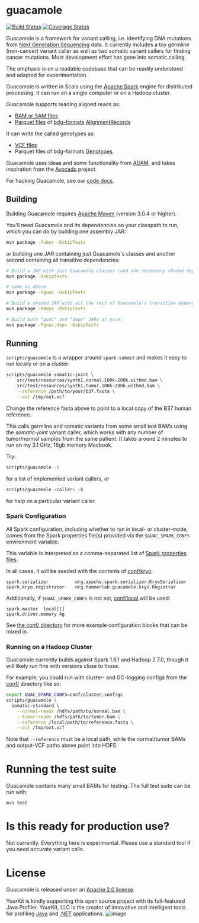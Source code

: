 guacamole
=========
[![Build Status](https://travis-ci.org/hammerlab/guacamole.svg?branch=master)](https://travis-ci.org/hammerlab/guacamole)
[![Coverage Status](https://coveralls.io/repos/github/hammerlab/guacamole/badge.svg?branch=master)](https://coveralls.io/github/hammerlab/guacamole?branch=master)

Guacamole is a framework for variant calling, i.e. identifying DNA mutations
from [Next Generation Sequencing][seq] data. It currently includes a toy
germline (non-cancer) variant caller as well as two somatic variant callers for
finding cancer mutations.  Most development effort has gone into somatic
calling.

The emphasis is on a readable codebase that can be readily understood and
adapted for experimentation.

Guacamole is written in Scala using the [Apache Spark][spark] engine for
distributed processing. It can run on a single computer or on a Hadoop cluster.

Guacamole supports reading aligned reads as:
 * [BAM or SAM files][sambam]
 * [Parquet files][parquet] of [bdg-formats][] [AlignmentRecords][]
 
It can write the called genotypes as:
 * [VCF files][]
 * Parquet files of bdg-formats [Genotypes][].

Guacamole uses ideas and some functionality from [ADAM][], and takes
inspiration from the [Avocado][] project.

For hacking Guacamole, see our [code docs][].

## Building

Building Guacamole requires [Apache Maven][maven] (version 3.0.4 or higher).

You'll need Guacamole and its dependencies on your classpath to run, which you can do by building one assembly JAR:

```bash
mvn package -Puber -DskipTests
```

or building one JAR containing just Guacamole's classes and another second containing all transitive dependencies:

```bash
# Build a JAR with just Guacamole classes (and one necessary shaded dependency).
mvn package -DskipTests

# Same as above.
mvn package -Pguac -DskipTests

# Build a shaded JAR with all the rest of Guacamole's transitive dependencies.
mvn package -Pdeps -DskipTests

# Build both "guac" and "deps" JARs at once.
mvn package -Pguac,deps -DskipTests
```

## Running
`scripts/guacamole` is a wrapper around `spark-submit` and makes it easy to run locally or on a cluster:

```bash
scripts/guacamole somatic-joint \
    src/test/resources/synth1.normal.100k-200k.withmd.bam \
    src/test/resources/synth1.tumor.100k-200k.withmd.bam \
    --reference /path/to/your/b37.fasta \
    --out /tmp/out.vcf 
```

Change the reference fasta above to point to a local copy of the B37 human
reference.

This calls germline and somatic variants from some small test BAMs using the
*somatic-joint* variant caller, which works with any number of tumor/normal
samples from the same patient. It takes around 2 minutes to run on my 3.1 GHz,
16gb memory Macbook.

Try:

```bash
scripts/guacamole -h
```
for a list of implemented variant callers, or

```bash
scripts/guacamole <caller> -h
```

for help on a particular variant caller.

### Spark Configuration
All Spark configuration, including whether to run in local- or cluster-mode, comes from the Spark properties file(s) provided via the `$GUAC_SPARK_CONFS` environment variable.

This variable is interpreted as a comma-separated list of [Spark properties files](http://spark.apache.org/docs/1.6.1/configuration.html#dynamically-loading-spark-properties).

In all cases, it will be seeded with the contents of [conf/kryo](conf/kryo):

```
spark.serializer          org.apache.spark.serializer.KryoSerializer
spark.kryo.registrator    org.hammerlab.guacamole.kryo.Registrar
```

Additionally, if `$GUAC_SPARK_CONFS` is not set, [conf/local](conf/local) will be used:

```
spark.master  local[1]
spark.driver.memory 4g
```

See [the conf/ directory](conf/) for more example configuration blocks that can be mixed in.

### Running on a Hadoop Cluster
Guacamole currently builds against Spark 1.6.1 and Hadoop 2.7.0, though it will likely run fine with versions close to those.

For example, you could run with cluster- and GC-logging configs from the [conf/](conf/) directory like so:

```bash
export GUAC_SPARK_CONFS=conf/cluster,conf/gc
scripts/guacamole \
  somatic-standard \
    --normal-reads /hdfs/path/to/normal.bam \
    --tumor-reads /hdfs/path/to/tumor.bam \
    --reference /local/path/to/reference.fasta \
    --out /tmp/out.vcf
```

Note that `--reference` must be a local path, while the normal/tumor BAMs and output-VCF paths above point into HDFS.

# Running the test suite
Guacamole contains many small BAMs for testing. The full test suite can be run with:

```
mvn test
```

# Is this ready for production use?

Not currently. Everything here is experimental. Please use a standard tool if
you need accurate variant calls.

# License

Guacamole is released under an [Apache 2.0 license](LICENSE.txt).

YourKit is kindly supporting this open source project with its full-featured Java Profiler.
YourKit, LLC is the creator of innovative and intelligent tools for profiling
[Java](http://www.yourkit.com/java/profiler/index.jsp) and [.NET](http://www.yourkit.com/.net/profiler/index.jsp) applications.
![image](https://cloud.githubusercontent.com/assets/455755/4988560/97757f12-6935-11e4-9270-f5fc42f9b585.png)

[seq]: http://en.wikipedia.org/wiki/DNA_sequencing
[spark]: http://spark.apache.org/
[sambam]: http://genomicsandhealth.org/our-work/work-products/file-formats-sambam
[parquet]: http://parquet.incubator.apache.org/
[bdg-formats]: https://github.com/bigdatagenomics/bdg-formats
[alignmentrecords]: https://github.com/bigdatagenomics/bdg-formats/blob/master/src/main/resources/avro/bdg.avdl#L60
[vcf files]: http://genomicsandhealth.org/our-work/work-products/file-formats-vcfbcf
[genotypes]: https://github.com/bigdatagenomics/bdg-formats/blob/master/src/main/resources/avro/bdg.avdl#L547
[adam]: https://github.com/bigdatagenomics/adam
[avocado]: https://github.com/bigdatagenomics/avocado
[code docs]: http://www.hammerlab.org/guacamole/docs/#org.hammerlab.guacamole.package
[maven]: http://maven.apache.org/
